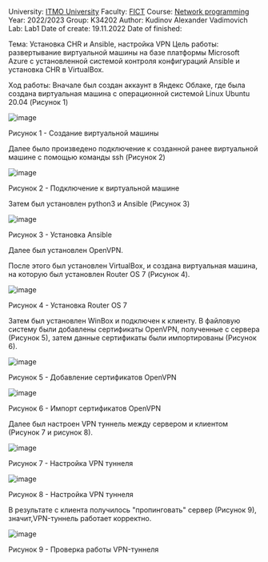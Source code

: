 University: [ITMO University](https://itmo.ru/ru/)
Faculty: [FICT](https://fict.itmo.ru)
Course: [Network programming](https://github.com/itmo-ict-faculty/network-programming)
Year: 2022/2023
Group: K34202
Author: Kudinov Alexander Vadimovich
Lab: Lab1
Date of create: 19.11.2022
Date of finished: 

Тема: Установка CHR и Ansible, настройка VPN
Цель работы: развертывание виртуальной машины на базе платформы Microsoft Azure с установленной системой контроля конфигураций Ansible и установка CHR в VirtualBox.

Ход работы:
Вначале был создан аккаунт в Яндекс Облаке, где была создана виртуальная машина с операционной системой Linux Ubuntu 20.04 (Рисунок 1)

![image](https://user-images.githubusercontent.com/42407837/202846613-76f4bf5d-5ecd-4b3a-b9e6-292a4a6e8c69.png)

Рисунок 1 - Создание виртуальной машины

Далее было произведено подключение к созданной ранее виртуальной машине с помощью команды ssh (Рисунок 2)

![image](https://user-images.githubusercontent.com/42407837/202846940-90410c04-11e3-415d-bce6-62601b8bc7bd.png)

Рисунок 2 - Подключение к виртуальной машине

Затем был установлен python3 и Ansible (Рисунок 3)

![image](https://user-images.githubusercontent.com/42407837/202847680-66c85288-b024-497a-b48c-0340f871d75c.png)

Рисунок 3 - Установка Ansible

Далее был установлен OpenVPN.

После этого был установлен VirtualBox, и создана виртуальная машина, на которую был установлен Router OS 7 (Рисунок 4).

![image](https://user-images.githubusercontent.com/42407837/202852090-7bb4407b-7f77-4322-b01a-abb764a408c0.png)

Рисунок 4 - Установка Router OS 7

Затем был установлен WinBox и подключен к клиенту. В файловую систему были добавлены сертификаты OpenVPN, полученные с сервера (Рисунок 5), затем данные сертификаты были импортированы (Рисунок 6).

![image](https://user-images.githubusercontent.com/42407837/202854476-3c4acd3e-20bb-4c34-b71b-ec7c1473f073.png)

Рисунок 5 - Добавление сертификатов OpenVPN

![image](https://user-images.githubusercontent.com/42407837/202856301-c7147b2f-8bac-4ac9-9b9e-27c5f775dac6.png)

Рисунок 6 - Импорт сертификатов OpenVPN

Далее был настроен VPN туннель между сервером и клиентом (Рисунок 7 и рисунок 8).

![image](https://user-images.githubusercontent.com/42407837/202856471-7765369e-fea4-4a99-904d-f4347a948ebb.png)

Рисунок 7 - Настройка VPN туннеля

![image](https://user-images.githubusercontent.com/42407837/202860977-365ef1bc-8179-446f-9acd-eba5f562826c.png)

Рисунок 8 - Настройка VPN туннеля

В результате с клиента получилось "пропинговать" сервер (Рисунок 9), значит,VPN-туннель работает корректно.

![image](https://user-images.githubusercontent.com/42407837/202861123-9b265533-fc77-41dc-98a4-224f80bb59c2.png)

Рисунок 9 - Проверка работы VPN-туннеля


